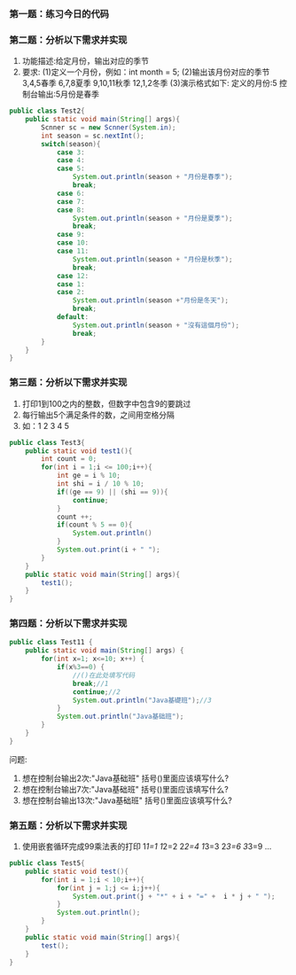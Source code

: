 ### 第一题：练习今日的代码

### 第二题：分析以下需求并实现
1. 功能描述:给定月份，输出对应的季节
2. 要求:
(1)定义一个月份，例如：int month = 5;
(2)输出该月份对应的季节
    3,4,5春季
    6,7,8夏季
    9,10,11秋季
    12,1,2冬季
(3)演示格式如下:
    定义的月份:5
    控制台输出:5月份是春季
```java
public class Test2{
    public static void main(String[] args){
        Scnner sc = new Scnner(System.in);
        int season = sc.nextInt();
        switch(season){
            case 3:
            case 4:
            case 5:
                System.out.println(season + "月份是春季");
                break;
            case 6:
            case 7:
            case 8:
                System.out.println(season + "月份是夏季");
                break;
            case 9:
            case 10:
            case 11:
                System.out.println(season + "月份是秋季");
                break;
            case 12:
            case 1:
            case 2:
                System.out.println(season +"月份是冬天");
                break;
            default:
                System.out.println(season + "沒有這個月份");
                break;
        }
    }
}
```

### 第三题：分析以下需求并实现
1. 打印1到100之内的整数，但数字中包含9的要跳过
2. 每行输出5个满足条件的数，之间用空格分隔
3. 如：1 2 3 4 5 
```java
public class Test3{
    public static void test1(){
        int count = 0;
        for(int i = 1;i <= 100;i++){
            int ge = i % 10;
            int shi = i / 10 % 10;
            if((ge == 9) || (shi == 9)){
                continue;
            }
            count ++;
            if(count % 5 == 0){
                System.out.println()
            }
            System.out.print(i + " ");
        }
    }
    public static void main(String[] args){
        test1();
    }
}
```
### 第四题：分析以下需求并实现
```java
public class Test11 {
    public static void main(String[] args) {
        for(int x=1; x<=10; x++) {
            if(x%3==0) {
                //()在此处填写代码
                break;//1
                continue;//2
                System.out.println("Java基礎班");//3
            }
            System.out.println("Java基础班");
        }
    }
}
```
问题:
1. 想在控制台输出2次:"Java基础班"   括号()里面应该填写什么?
2. 想在控制台输出7次:"Java基础班"   括号()里面应该填写什么?
3. 想在控制台输出13次:"Java基础班"   括号()里面应该填写什么?

### 第五题：分析以下需求并实现
1. 使用嵌套循环完成99乘法表的打印
    1*1=1
    1*2=2	2*2=4
    1*3=3	2*3=6	3*3=9
    ...
```java
public class Test5{
    public static void test(){
        for(int i = 1;i < 10;i++){
            for(int j = 1;j <= i;j++){
                System.out.print(j + "*" + i + "=" +  i * j + " ");
            }
            System.out.println();
        }
    }
    public static void main(String[] args){
        test();
    }
}
```

